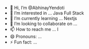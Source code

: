 - 👋 Hi, I’m @AbhinayYendoti
- 👀 I’m interested in ... Java Full Stack
- 🌱 I’m currently learning ... Nextjs
- 💞️ I’m looking to collaborate on ...
- 📫 How to reach me ... l
- 😄 Pronouns: ...
- ⚡ Fun fact: ...

<!---
AbhinayYendoti/AbhinayYendoti is a ✨ special ✨ repository because its `README.md` (this file) appears on your GitHub profile.
You can click the Preview link to take a look at your changes.
--->
